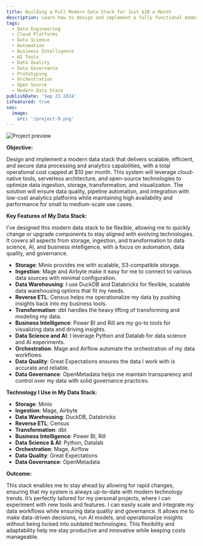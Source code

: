 ```yaml
---
title: Building a Full Modern Data Stack for Just $10 a Month
description: Learn how to design and implement a fully functional modern data stack with scalable, efficient, and secure data processing capabilities—all for just $10 a month. Discover how to leverage cloud-native tools, serverless architecture, and open-source technologies to optimize data ingestion, storage, transformation, and visualization, ensuring data quality, automation, and high performance for small to medium-scale projects. Perfect for personal projects or those looking for an affordable yet powerful data solution.
tags:
  - Data Engineering
  - Cloud Platforms
  - Data Science
  - Automation
  - Business Intelligence
  - AI Tools
  - Data Quality
  - Data Governance
  - Prototyping
  - Orchestration
  - Open Source
  - Modern Data Stack
publishDate: 'Sep 21 2024'
isFeatured: true
seo:   
  image:
    src: '/project-9.png'
---
```


![Project preview](/project-9.png)

**Objective:**

Design and implement a modern data stack that delivers scalable, efficient, and secure data processing and analytics capabilities, with a total operational cost capped at $10 per month. This system will leverage cloud-native tools, serverless architecture, and open-source technologies to optimize data ingestion, storage, transformation, and visualization. The solution will ensure data quality, pipeline automation, and integration with low-cost analytics platforms while maintaining high availability and performance for small to medium-scale use cases.

**Key Features of My Data Stack:**

I’ve designed this modern data stack to be flexible, allowing me to quickly change or upgrade components to stay aligned with evolving technologies. It covers all aspects from storage, ingestion, and transformation to data science, AI, and business intelligence, with a focus on automation, data quality, and governance.

- **Storage**: Minio provides me with scalable, S3-compatible storage.
- **Ingestion**: Mage and Airbyte make it easy for me to connect to various data sources with minimal configuration.
- **Data Warehousing**: I use DuckDB and Databricks for flexible, scalable data warehousing options that fit my needs.
- **Reverse ETL**: Census helps me operationalize my data by pushing insights back into my business tools.
- **Transformation**: dbt handles the heavy lifting of transforming and modeling my data.
- **Business Intelligence**: Power BI and Rill are my go-to tools for visualizing data and driving insights.
- **Data Science and AI**: I leverage Python and Datalab for data science and AI experiments.
- **Orchestration**: Mage and Airflow automate the orchestration of my data workflows.
- **Data Quality**: Great Expectations ensures the data I work with is accurate and reliable.
- **Data Governance**: OpenMetadata helps me maintain transparency and control over my data with solid governance practices.

**Technology I Use in My Data Stack:**

- **Storage**: Minio
- **Ingestion**: Mage, Airbyte
- **Data Warehousing**: DuckDB, Databricks
- **Reverse ETL**: Census
- **Transformation**: dbt
- **Business Intelligence**: Power BI, Rill
- **Data Science & AI**: Python, Datalab
- **Orchestration**: Mage, Airflow
- **Data Quality**: Great Expectations
- **Data Governance**: OpenMetadata

**Outcome:**

This stack enables me to stay ahead by allowing for rapid changes, ensuring that my system is always up-to-date with modern technology trends. It’s perfectly tailored for my personal projects, where I can experiment with new tools and features. I can easily scale and integrate my data workflows while ensuring data quality and governance. It allows me to make data-driven decisions, run AI models, and operationalize insights without being locked into outdated technologies. This flexibility and adaptability help me stay productive and innovative while keeping costs manageable.
